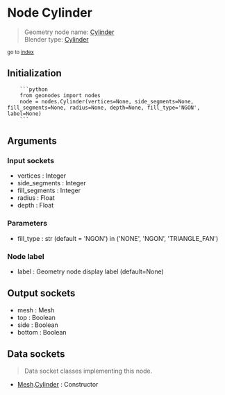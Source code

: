 
# Node Cylinder

> Geometry node name: [Cylinder](https://docs.blender.org/manual/en/latest/modeling/geometry_nodes/mesh_primitives/cylinder.html)<br>
  Blender type: [Cylinder](https://docs.blender.org/api/current/bpy.types.GeometryNodeMeshCylinder.html)
  
<sub>go to [index](/docs/index.md)</sub>

Initialization
--------------
        
        ```python
        from geonodes import nodes
        node = nodes.Cylinder(vertices=None, side_segments=None, fill_segments=None, radius=None, depth=None, fill_type='NGON', label=None)
        ```



## Arguments


### Input sockets

- vertices : Integer
- side_segments : Integer
- fill_segments : Integer
- radius : Float
- depth : Float

### Parameters

- fill_type : str (default = 'NGON') in ('NONE', 'NGON', 'TRIANGLE_FAN')

### Node label

- label : Geometry node display label (default=None)

## Output sockets

- mesh : Mesh
- top : Boolean
- side : Boolean
- bottom : Boolean

## Data sockets

> Data socket classes implementing this node.
  
  
- [Mesh](/docs/sockets/Mesh.md).[Cylinder](/docs/sockets/Mesh.md#cylinder) : Constructor
  
